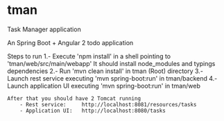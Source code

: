 # tman
Task Manager application

An Spring Boot + Angular 2 todo application

Steps to run
	1.- Execute 'npm install' in a shell pointing to 'tman/web/src/main/webapp'
		It should install node_modules and typings dependencies
	2.- Run 'mvn clean install' in tman (Root) directory
	3.- Launch rest service executing 'mvn spring-boot:run' in tman/backend
	4.- Launch application UI executing 'mvn spring-boot:run' in tman/web

	After that you should have 2 Tomcat running
		- Rest service: 	http://localhost:8081/resources/tasks
		- Application UI: 	http://localhost:8080/tasks